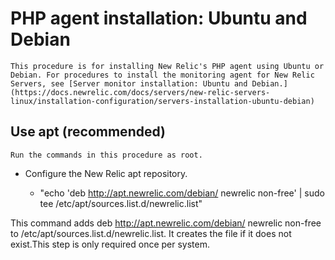 # PHP agent installation: Ubuntu and Debian

    This procedure is for installing New Relic's PHP agent using Ubuntu or Debian. For procedures to install the monitoring agent for New Relic Servers, see [Server monitor installation: Ubuntu and Debian.](https://docs.newrelic.com/docs/servers/new-relic-servers-linux/installation-configuration/servers-installation-ubuntu-debian)

## Use apt (recommended)
    
    Run the commands in this procedure as root.

- Configure the New Relic apt repository.

  - "echo 'deb http://apt.newrelic.com/debian/ newrelic non-free' | sudo tee /etc/apt/sources.list.d/newrelic.list"

This command adds deb http://apt.newrelic.com/debian/ newrelic non-free to /etc/apt/sources.list.d/newrelic.list. It creates the file if it does not exist.This step is only required once per system.

